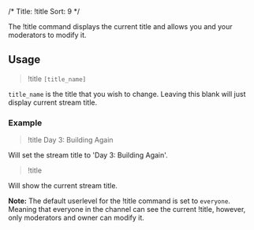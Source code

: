/*
Title: !title
Sort: 9
*/

The !title command displays the current title and allows you and your moderators to modify it.

## Usage

> !title `[title_name]`

`title_name` is the title that you wish to change. Leaving this blank will just display current stream title.

### Example

> !title Day 3: Building Again

Will set the stream title to 'Day 3: Building Again'.

> !title

Will show the current stream title.

**Note:** The default userlevel for the !title command is set to `everyone`. Meaning that everyone in the channel can see the current !title, however, only moderators and owner can modify it.